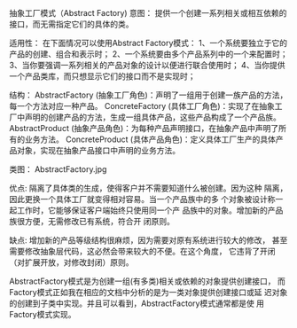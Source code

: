 
抽象工厂模式（Abstract Factory)
意图：
提供一个创建一系列相关或相互依赖的接口，而无需指定它们的具体的类。

适用性：
在下面情况可以使用Abstract Factory模式：
1、一个系统要独立于它的产品的创建、组合和表示时；
2、一个系统要由多个产品系列中的一个来配置时；
3、当你要强调一系列相关的产品对象的设计以便进行联合使用时；
4、当你提供一个产品类库，而只想显示它们的接口而不是实现时；

结构：
AbstractFactory (抽象工厂角色)：声明了一组用于创建一族产品的方法，每一个方法对应一种产品。
ConcreteFactory (具体工厂角色)：实现了在抽象工厂中声明的创建产品的方法，生成一组具体产品，这些产品构成了一个产品族。
AbstractProduct (抽象产品角色)：为每种产品声明接口，在抽象产品中声明了所有的业务方法。
ConcreteProduct (具体产品角色)：定义具体工厂生产的具体产品对象，实现在抽象产品接口中声明的业务方法。

类图：
AbstractFactory.jpg

优点:
隔离了具体类的生成，使得客户并不需要知道什么被创建。因为这种
隔离，因此更换一个具体工厂就变得相对容易。当一个产品族中的多
个对象被设计称一起工作时，它能够保证客户端始终只使用同一个产
品族中的对象。增加新的产品族很方便，无需修改已有系统，符合开
闭原则。

缺点:
增加新的产品等级结构很麻烦，因为需要对原有系统进行较大的修改，
甚至需要修改抽象层代码，这必然会带来较大的不便。在这个角度，
它违背了开闭（对扩展开放，对修改封闭）原则。

AbstractFactory模式是为创建一组(有多类)相关或依赖的对象提供创建接口，
而Factory模式正如我在相应的文档中分析的是为一类对象提供创建接口或延 
迟对象的创建到子类中实现。并且可以看到，AbstractFactory模式通常都是使
用Factory模式实现。
